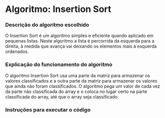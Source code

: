 # Algoritmo: Insertion Sort

### Descrição do algoritmo escolhido

O Insertion Sort é um algoritmo simples e eficiente quando aplicado em pequenas listas. Neste algoritmo a lista é percorrida da esquerda para a direita, à medida que avança vai deixando os elementos mais à esquerda ordenados.

### Explicação do funcionamento do algoritmo

O algoritmo Insertion Sort usa uma parte da matriz para armazenar os valores classificados e a outra parte da matriz para armazenar os valores que ainda não foram classificados.
O algoritmo pega um valor de cada vez da parte não classificada do array e o coloca no lugar certo na parte classificada do array, até que o array seja classificado.



### Instruções para executar o código
